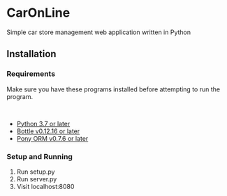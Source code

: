 # CarOnLine
Simple car store management web application written in Python

<h2>Installation</h2>
<h3>Requirements</h3>
<p>Make sure you have these programs installed before attempting to run the program.</p><br/>
<ul>
  <li><a href="https://www.python.org/">Python 3.7 or later</a></li>
   <li><a href="https://bottlepy.org/docs/dev/">Bottle v0.12.16 or later</a></li>
   <li><a href="https://ponyorm.com/">Pony ORM v0.7.6 or later</a></li>
</ul>

<h3>Setup and Running</h3>
<ol>
  <li>Run setup.py</li>
  <li>Run server.py</li>
  <li>Visit localhost:8080</li>
</ol>
